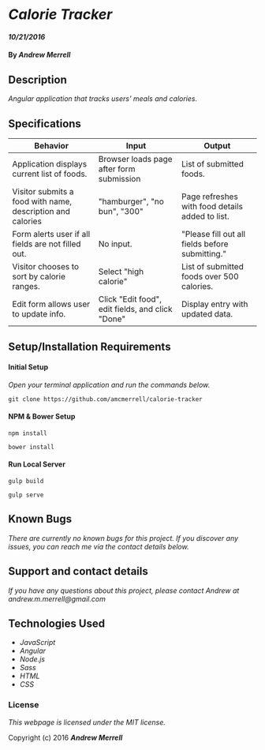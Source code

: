 # _Calorie Tracker_

#### _10/21/2016_

#### By _**Andrew Merrell**_

## Description

_Angular application that tracks users' meals and calories._

## Specifications

| Behavior         | Input         | Output         |
|------------------|---------------|----------------|
| Application displays current list of foods. | Browser loads page after form submission | List of submitted foods. |
| Visitor submits a food with name, description and calories | "hamburger", "no bun", "300"  | Page refreshes with food details added to list. |
| Form alerts user if all fields are not filled out. | No input. | "Please fill out all fields before submitting." |
| Visitor chooses to sort by calorie ranges. | Select "high calorie" | List of submitted foods over 500 calories. |
| Edit form allows user to update info. | Click "Edit food", edit fields, and click "Done" | Display entry with updated data. |

## Setup/Installation Requirements

#### Initial Setup

_Open your terminal application and run the commands below._

`git clone https://github.com/amcmerrell/calorie-tracker`

#### NPM & Bower Setup

`npm install`

`bower install`

#### Run Local Server

`gulp build`

`gulp serve`

## Known Bugs
_There are currently no known bugs for this project. If you discover any issues, you can reach me via the contact details below._

## Support and contact details
_If you have any questions about this project, please contact Andrew at andrew.m.merrell@gmail.com_

## Technologies Used
* _JavaScript_
* _Angular_
* _Node.js_
* _Sass_
* _HTML_
* _CSS_

### License

*This webpage is licensed under the MIT license.*

Copyright (c) 2016 **_Andrew Merrell_**

